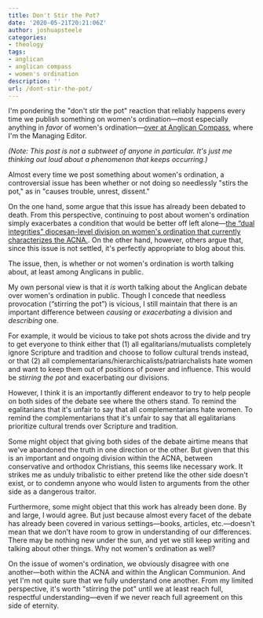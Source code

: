 ```yaml
---
title: Don't Stir the Pot?
date: '2020-05-21T20:21:06Z'
author: joshuapsteele
categories:
- theology
tags:
- anglican
- anglican compass
- women's ordination
description: ''
url: /dont-stir-the-pot/
---
```

I'm pondering the "don't stir the pot" reaction that reliably happens every time we publish something on women's ordination—most especially anything in *favor* of women's ordination—[over at Anglican Compass](https://anglicancompass.com/), where I'm the Managing Editor.

*(Note: This post is not a subtweet of anyone in particular. It's just me thinking out loud about a phenomenon that keeps occurring.)*

Almost every time we post something about women's ordination, a controversial issue has been whether or not doing so needlessly "stirs the pot," as in "causes trouble, unrest, dissent."

On the one hand, some argue that this issue has already been debated to death. From this perspective, continuing to post about women's ordination simply exacerbates a condition that would be better off left alone—[the “dual integrities” diocesan-level division on women's ordination that currently characterizes the ACNA.](https://anglicancompass.com/want-to-learn-more-about-womens-ordination-debates-within-anglicanism-start-with-these-resources/). On the other hand, however, others argue that, since this issue is not settled, it's perfectly appropriate to blog about this.

The issue, then, is whether or not women's ordination is worth talking about, at least among Anglicans in public.

My own personal view is that it *is* worth talking about the Anglican debate over women's ordination in public. Though I concede that needless provocation (“stirring the pot”) is vicious, I still maintain that there is an important difference between *causing* or *exacerbating* a division and *describing* one.

For example, it would be vicious to take pot shots across the divide and try to get everyone to think either that (1) all egalitarians/mutualists completely ignore Scripture and tradition and choose to follow cultural trends instead, or that (2) all complementarians/hierarchicalists/patriarchalists hate women and want to keep them out of positions of power and influence. This would be *stirring the pot* and exacerbating our divisions.

However, I think it is an importantly different endeavor to try to help people on both sides of the debate see where the others stand. To remind the egalitarians that it's unfair to say that all complementarians hate women. To remind the complementarians that it's unfair to say that all egalitarians prioritize cultural trends over Scripture and tradition.

Some might object that giving both sides of the debate airtime means that we've abandoned the truth in one direction or the other. But given that this is an important and ongoing division within the ACNA, between conservative and orthodox Christians, this seems like necessary work. It strikes me as unduly tribalistic to either pretend like the other side doesn't exist, or to condemn anyone who would listen to arguments from the other side as a dangerous traitor.

Furthermore, some might object that this work has already been done. By and large, I would agree. But just because almost every facet of the debate has already been covered in various settings—books, articles, etc.—doesn't mean that we don't have room to grow in understanding of our differences. There may be nothing new under the sun, and yet we still keep writing and talking about other things. Why not women's ordination as well?

On the issue of women's ordination, we obviously disagree with one another—both within the ACNA and within the Anglican Communion. And yet I'm not quite sure that we fully understand one another. From my limited perspective, it's worth "stirring the pot" until we at least reach full, respectful understanding—even if we never reach full agreement on this side of eternity.